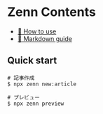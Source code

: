# Zenn Contents

* [📘 How to use](https://zenn.dev/zenn/articles/zenn-cli-guide)
* [📘 Markdown guide](https://zenn.dev/zenn/articles/markdown-guide)

## Quick start

```
# 記事作成
$ npx zenn new:article

# プレビュー
$ npx zenn preview
```
